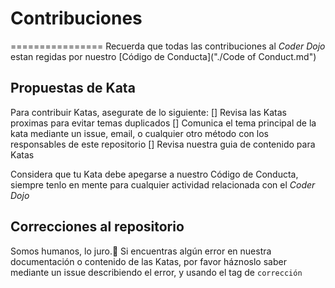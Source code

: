 # Contribuciones
================
Recuerda que todas las contribuciones al *Coder Dojo* estan regidas por nuestro [Código de Conducta]("./Code of Conduct.md")

## Propuestas de Kata

Para contribuir Katas, asegurate de lo siguiente:
  [] Revisa las Katas proximas para evitar temas duplicados
  [] Comunica el tema principal de la kata mediante un issue, email, o cualquier otro método con los responsables de este repositorio
  [] Revisa nuestra guia de contenido para Katas

Considera que tu Kata debe apegarse a nuestro Código de Conducta, siempre tenlo en mente para cualquier actividad relacionada con el *Coder Dojo*

## Correcciones al repositorio

Somos humanos, lo juro.🤖 
Si encuentras algún error en nuestra documentación o contenido de las Katas, por favor háznoslo saber mediante un issue describiendo el error, y usando el tag de `corrección`
